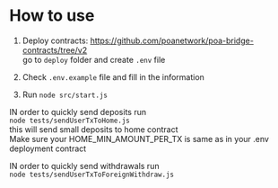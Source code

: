 # How to use
1. Deploy contracts:
https://github.com/poanetwork/poa-bridge-contracts/tree/v2  
go to `deploy` folder and create `.env` file  

2. Check `.env.example` file and fill in the information  

3. Run `node src/start.js`  

IN order to quickly send deposits run  
`node tests/sendUserTxToHome.js`  
this will send small deposits to home contract  
Make sure your HOME_MIN_AMOUNT_PER_TX is same as in your .env deployment contract  

IN order to quickly send withdrawals run  
`node tests/sendUserTxToForeignWithdraw.js`  